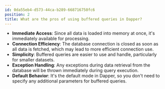 ```yaml
---
id: 0da55eb4-d573-44ca-b289-668716750fc6
position: 2
title: What are the pros of using buffered queries in Dapper?
---
```


- **Immediate Access**: Since all data is loaded into memory at once, it's immediately available for processing.
- **Connection Efficiency**: The database connection is closed as soon as all data is fetched, which may lead to more efficient connection use.
- **Simplicity**: Buffered queries are easier to use and handle, particularly for smaller datasets.
- **Exception Handling**: Any exceptions during data retrieval from the database will be thrown immediately during query execution.
- **Default Behavior**: It's the default mode in Dapper, so you don't need to specify any additional parameters for buffered queries.